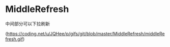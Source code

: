 # MiddleRefresh
中间部分可以下拉刷新<br>

(https://coding.net/u/JQHee/p/gifs/git/blob/master/MiddleRefresh/middleRefresh.gif)

